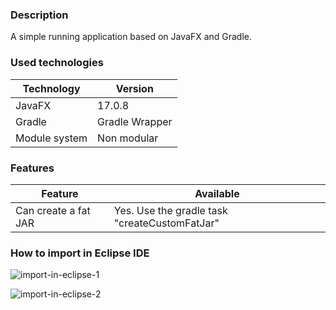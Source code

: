 ### Description

A simple running application based on JavaFX and Gradle.

### Used technologies

| Technology    | Version        |
|---------------|----------------|
| JavaFX        | 17.0.8         |
| Gradle        | Gradle Wrapper |
| Module system | Non modular    |

### Features

| Feature              | Available                                     |
|----------------------|-----------------------------------------------|
| Can create a fat JAR | Yes. Use the gradle task "createCustomFatJar" |  

### How to import in Eclipse IDE

![import-in-eclipse-1](https://github.com/davidweber411/JavaFxAppMavenNonModular/assets/108978258/5c554853-0966-41c7-8b77-17b414f5e174)

![import-in-eclipse-2](https://github.com/davidweber411/JavaFxAppMavenNonModular/assets/108978258/43c7bdec-f189-4809-87c5-90476d615556)
